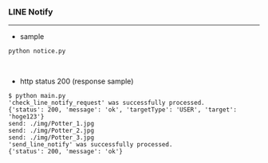 ### LINE Notify
---

* sample
```
python notice.py
```

<br>

* http status 200 (response sample)
```
$ python main.py
'check_line_notify_request' was successfully processed.
{'status': 200, 'message': 'ok', 'targetType': 'USER', 'target': 'hoge123'}
send: ./img/Potter_1.jpg
send: ./img/Potter_2.jpg
send: ./img/Potter_3.jpg
'send_line_notify' was successfully processed.
{'status': 200, 'message': 'ok'}
```